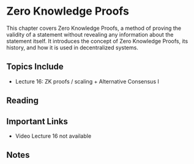 # Zero Knowledge Proofs

This chapter covers Zero Knowledge Proofs, a method of proving the validity of a statement without revealing any information about the statement itself. It introduces the concept of Zero Knowledge Proofs, its history, and how it is used in decentralized systems.

## Topics Include

- Lecture 16: ZK proofs / scaling + Alternative Consensus I

## Reading

## Important Links

- Video Lecture 16 not available

## Notes
